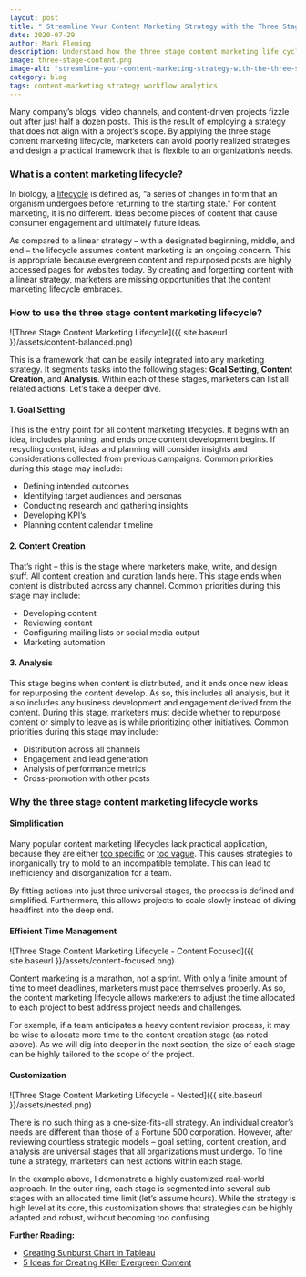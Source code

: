 ```yaml
---
layout: post
title: " Streamline Your Content Marketing Strategy with the Three Stage Lifecycle"
date: 2020-07-29
author: Mark Fleming
description: Understand how the three stage content marketing life cycle can simplify and improve any business’s content marketing strategy.
image: three-stage-content.png
image-alt: "streamline-your-content-marketing-strategy-with-the-three-stage-lifecycle"
category: blog
tags: content-marketing strategy workflow analytics
---
```


Many company’s blogs, video channels, and content-driven projects fizzle out after just half a dozen posts. This is the result of employing a strategy that does not align with a project’s scope. By applying the three stage content marketing lifecycle, marketers can avoid poorly realized strategies and design a practical framework that is flexible to an organization’s needs.

### What is a content marketing lifecycle?

In biology, a [lifecycle]( https://en.wikipedia.org/wiki/Biological_life_cycle) is defined as, “a series of changes in form that an organism undergoes before returning to the starting state.” For content marketing, it is no different. Ideas become pieces of content that cause consumer engagement and ultimately future ideas.

As compared to a linear strategy – with a designated beginning, middle, and end – the lifecycle assumes content marketing is an ongoing concern. This is appropriate because evergreen content and repurposed posts are highly accessed pages for websites today. By creating and forgetting content with a linear strategy, marketers are missing opportunities that the content marketing lifecycle embraces.

### How to use the three stage content marketing lifecycle?

![Three Stage Content Marketing Lifecycle]({{ site.baseurl }}/assets/content-balanced.png)

This is a framework that can be easily integrated into any marketing strategy. It segments tasks into the following stages: **Goal Setting**, **Content Creation**, and **Analysis**. Within each of these stages, marketers can list all related actions. Let’s take a deeper dive.

#### 1. Goal Setting

This is the entry point for all content marketing lifecycles. It begins with an idea, includes planning, and ends once content development begins. If recycling content, ideas and planning will consider insights and considerations collected from previous campaigns. Common priorities during this stage may include:

* Defining intended outcomes
* Identifying target audiences and personas
* Conducting research and gathering insights
* Developing KPI’s
* Planning content calendar timeline

#### 2. Content Creation

That’s right – this is the stage where marketers make, write, and design stuff. All content creation and curation lands here. This stage ends when content is distributed across any channel. Common priorities during this stage may include:

* Developing content
* Reviewing content
* Configuring mailing lists or social media output
* Marketing automation

#### 3. Analysis

This stage begins when content is distributed, and it ends once new ideas for repurposing the content develop. As so, this includes all analysis, but it also includes any business development and engagement derived from the content. During this stage, marketers must decide whether to repurpose content or simply to leave as is while prioritizing other initiatives. Common priorities during this stage may include:

* Distribution across all channels
* Engagement and lead generation
* Analysis of performance metrics
* Cross-promotion with other posts

### Why the three stage content marketing lifecycle works

#### Simplification

Many popular content marketing lifecycles lack practical application, because they are either [too specific]( https://www.i-scoop.eu/wp-content/uploads/2014/01/Typical-elements-of-a-content-marketing-strategy-%E2%80%93-source-Media-Crush1.png) or [too vague](https://www.smartinsights.com/wp-content/uploads/2013/01/contentstrategy.jpg). This causes strategies to inorganically try to mold to an incompatible template. This can lead to inefficiency and disorganization for a team.

By fitting actions into just three universal stages, the process is defined and simplified. Furthermore, this allows projects to scale slowly instead of diving headfirst into the deep end.

#### Efficient Time Management

![Three Stage Content Marketing Lifecycle - Content Focused]({{ site.baseurl }}/assets/content-focused.png)

Content marketing is a marathon, not a sprint. With only a finite amount of time to meet deadlines, marketers must pace themselves properly. As so, the content marketing lifecycle allows marketers to adjust the time allocated to each project to best address project needs and challenges.

For example, if a team anticipates a heavy content revision process, it may be wise to allocate more time to the content creation stage (as noted above). As we will dig into deeper in the next section, the size of each stage can be highly tailored to the scope of the project.

#### Customization 

![Three Stage Content Marketing Lifecycle - Nested]({{ site.baseurl }}/assets/nested.png)

There is no such thing as a one-size-fits-all strategy. An individual creator’s needs are different than those of a Fortune 500 corporation. However, after reviewing countless strategic models –  goal setting, content creation, and analysis are universal stages that all organizations must undergo. To fine tune a strategy, marketers can nest actions within each stage.

In the example above, I demonstrate a highly customized real-world approach. In the outer ring, each stage is segmented into several sub-stages with an allocated time limit (let’s assume hours). While the strategy is high level at its core, this customization shows that strategies can be highly adapted and robust, without becoming too confusing.

**Further Reading:**

* [Creating Sunburst Chart in Tableau]( https://www.youtube.com/watch?v=goIAKkk-eFE)
* [5 Ideas for Creating Killer Evergreen Content]( https://blog.hubspot.com/insiders/creating-evergreen-content)
